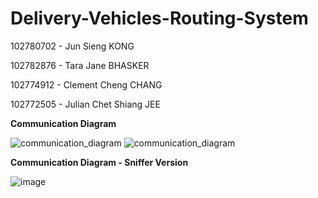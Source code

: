 # Delivery-Vehicles-Routing-System
102780702 - Jun Sieng KONG 

102782876 - Tara Jane BHASKER 

102774912 - Clement Cheng CHANG

102772505 - Julian Chet Shiang JEE 

**Communication Diagram**

![communication_diagram](https://github.com/102780702/Delivery-Vehicles-Routing-System/assets/145240138/9de48145-1bf6-4676-b196-0595fed6bac3)
![communication_diagram](https://github.com/102780702/Delivery-Vehicles-Routing-System/assets/145240138/9de48145-1bf6-4676-b196-0595fed6bac3)

**Communication Diagram - Sniffer Version**

![image](https://github.com/102780702/Delivery-Vehicles-Routing-System/assets/145240138/b43e4ea3-ce93-457f-ada6-6f72bbd2c053)


